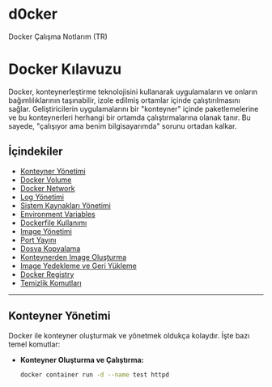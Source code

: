 # d0cker
Docker Çalışma Notlarım (TR)


# Docker Kılavuzu

Docker, konteynerleştirme teknolojisini kullanarak uygulamaların ve onların bağımlılıklarının taşınabilir, izole edilmiş ortamlar içinde çalıştırılmasını sağlar. Geliştiricilerin uygulamalarını bir "konteyner" içinde paketlemelerine ve bu konteynerleri herhangi bir ortamda çalıştırmalarına olanak tanır. Bu sayede, "çalışıyor ama benim bilgisayarımda" sorunu ortadan kalkar.

## İçindekiler

- [Konteyner Yönetimi](#konteyner-yönetimi)
- [Docker Volume](#docker-volume)
- [Docker Network](#docker-network)
- [Log Yönetimi](#log-yönetimi)
- [Sistem Kaynakları Yönetimi](#sistem-kaynakları-yönetimi)
- [Environment Variables](#environment-variables)
- [Dockerfile Kullanımı](#dockerfile-kullanımı)
- [Image Yönetimi](#image-yönetimi)
- [Port Yayını](#port-yayını)
- [Dosya Kopyalama](#dosya-kopyalama)
- [Konteynerden Image Oluşturma](#konteynerden-image-oluşturma)
- [Image Yedekleme ve Geri Yükleme](#image-yedekleme-ve-geri-yükleme)
- [Docker Registry](#docker-registry)
- [Temizlik Komutları](#temizlik-komutları)

---

## Konteyner Yönetimi

Docker ile konteyner oluşturmak ve yönetmek oldukça kolaydır. İşte bazı temel komutlar:

- **Konteyner Oluşturma ve Çalıştırma:**
  ```bash
  docker container run -d --name test httpd
